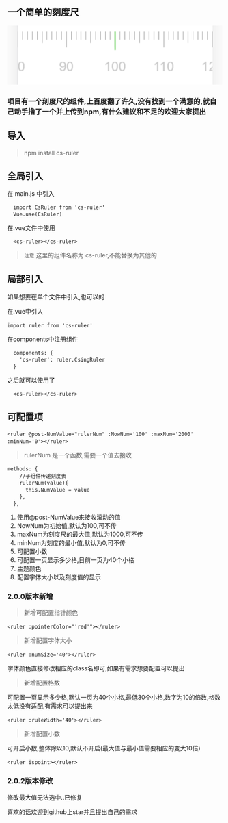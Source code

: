 ## 一个简单的刻度尺

![刻度尺图片](https://raw.githubusercontent.com/328921371/MyImage/master/ruler.png)

### 项目有一个刻度尺的组件,上百度翻了许久,没有找到一个满意的,就自己动手撸了一个并上传到npm,有什么建议和不足的欢迎大家提出

## 导入

> npm install cs-ruler

## 全局引入

在 main.js 中引入

```
  import CsRuler from 'cs-ruler'
  Vue.use(CsRuler)
```

在.vue文件中使用

```
  <cs-ruler></cs-ruler>
```

> `注意` 这里的组件名称为 cs-ruler,不能替换为其他的

## 局部引入

如果想要在单个文件中引入,也可以的

在.vue中引入

` import ruler from 'cs-ruler' `

在components中注册组件

```
  components: {
    'cs-ruler': ruler.CsingRuler
  }
```

之后就可以使用了

```
  <cs-ruler></cs-ruler>
```

## 可配置项

`<ruler @post-NumValue="rulerNum" :NowNum='100' :maxNum='2000' :minNum='0'></ruler>`

> rulerNum 是一个函数,需要一个值去接收

```
methods: {
    //子组件传递刻度表
    rulerNum(value){
      this.NumValue = value
    },
  },
```

1. 使用@post-NumValue来接收滚动的值
2. NowNum为初始值,默认为100,可不传
3. maxNum为刻度尺的最大值,默认为1000,可不传
4. minNum为刻度的最小值,默认为0,可不传
5. 可配置小数
6. 可配置一页显示多少格,目前一页为40个小格
7. 主题颜色
8. 配置字体大小以及刻度值的显示

### 2.0.0版本新增

>新增可配置指针颜色

`<ruler :pointerColor="'red'"></ruler>`

>新增配置字体大小

`<ruler :numSize='40'></ruler>`

字体颜色直接修改相应的class名即可,如果有需求想要配置可以提出

>新增配置格数

可配置一页显示多少格,默认一页为40个小格,最低30个小格,数字为10的倍数,格数太低没有适配,有需求可以提出来

`<ruler :ruleWidth='40'></ruler>`

>新增配置小数

可开启小数,整体除以10,默认不开启(最大值与最小值需要相应的变大10倍)

`<ruler ispoint></ruler>`

### 2.0.2版本修改

修改最大值无法选中..已修复

喜欢的话欢迎到github上star并且提出自己的需求